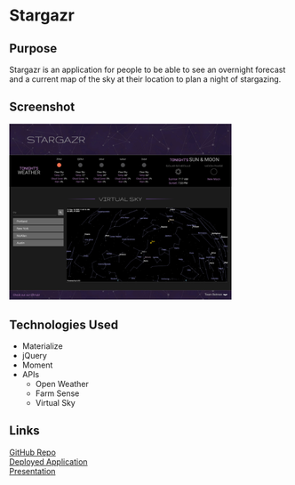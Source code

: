# Stargazr

## Purpose
Stargazr is an application for people to be able to see an overnight forecast and a current map of the sky at their location to plan a night of stargazing.

## Screenshot
<img src="./assets/images/screenshot.jpg" width="400px;">

## Technologies Used
- Materialize
- jQuery
- Moment
- APIs
    - Open Weather
    - Farm Sense
    - Virtual Sky

## Links
[GitHub Repo](https://github.com/p1t2-batman/stargazr)<br>
[Deployed Application](https://p1t2-batman.github.io/stargazr/)<br>
[Presentation](https://docs.google.com/presentation/d/18rdom22gHDlY0Ofh3lIeRuf-v8V02SH5JQVRhjnUl1c/edit#slide=id.g4dc676206e_0_1218)
